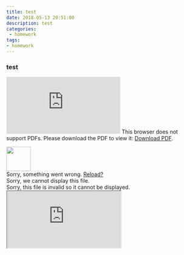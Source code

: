 ```yaml
---
title: test
date: 2018-05-13 20:51:00
description: test
categories:
 - homework
tags: 
- homework
---
```

### test

<object data="https://github.com/OrderingService/Dashboard/blob/gh-pages/docs/03_investigation.pdf" type="application/pdf" width="700px" height="700px">
    <embed src="https://github.com/OrderingService/Dashboard/blob/gh-pages/docs/03_investigation.pdf">
        This browser does not support PDFs. Please download the PDF to view it: <a href="https://github.com/OrderingService/Dashboard/blob/gh-pages/docs/03_investigation.pdf">Download PDF</a>.</p>
    </embed>
</object>


  <div class="render-wrapper">
    <div class="render-container is-render-pending js-render-target "
      data-identity="282607f1-6c15-4a31-a78b-91c964543e89"
      data-host="https://render.githubusercontent.com"
      data-type="pdf">
      <img class="octospinner" alt="" src="https://assets-cdn.github.com/images/spinners/octocat-spinner-128.gif" width="64" height="64" />
      <div class="render-viewer-error">Sorry, something went wrong. <a href="https://github.com/OrderingService/Dashboard/blob/gh-pages/docs/03_investigation.pdf">Reload?</a></div>
      <div class="render-viewer-fatal">Sorry, we cannot display this file.</div>
      <div class="render-viewer-invalid">Sorry, this file is invalid so it cannot be displayed.</div>
      <iframe class="render-viewer" src="https://render.githubusercontent.com/view/pdf?commit=9ff75f5f9ec24461ad6940f6235c86e6600bca8a&amp;enc_url=68747470733a2f2f7261772e67697468756275736572636f6e74656e742e636f6d2f4f72646572696e67536572766963652f44617368626f6172642f396666373566356639656332343436316164363934306636323335633836653636303062636138612f646f63732f30335f696e7665737469676174696f6e2e706466&amp;nwo=OrderingService%2FDashboard&amp;path=docs%2F03_investigation.pdf&amp;repository_id=126482168&amp;repository_type=Repository#282607f1-6c15-4a31-a78b-91c964543e89" sandbox="allow-scripts allow-same-origin allow-top-navigation ">Viewer requires iframe.</iframe>
    </div>
  </div>

  </div>
